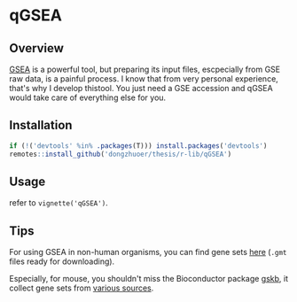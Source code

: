 # qGSEA


## Overview

[GSEA](http://software.broadinstitute.org/gsea/index.jsp) is a powerful tool, but preparing its input files, escpecially from GSE raw data, is a painful process. I know that from very personal experience, that's why I develop thistool. You just need a GSE accession and qGSEA would take care of everything else for you.


## Installation

```r
if (!('devtools' %in% .packages(T))) install.packages('devtools')
remotes::install_github('dongzhuoer/thesis/r-lib/qGSEA')
```


## Usage

refer to `vignette('qGSEA')`.


## Tips

For using GSEA in non-human organisms, you can find gene sets [here](http://ge-lab.org/gskb/) (`.gmt` files ready for downloading).

Especially, for mouse, you shouldn't miss the Bioconductor package [gskb](https://mirrors.tuna.tsinghua.edu.cn/bioconductor/packages/release/data/experiment/html/gskb.html), it collect gene sets from [various sources](http://ge-lab.org/gskb/Table%201-sources.pdf).

